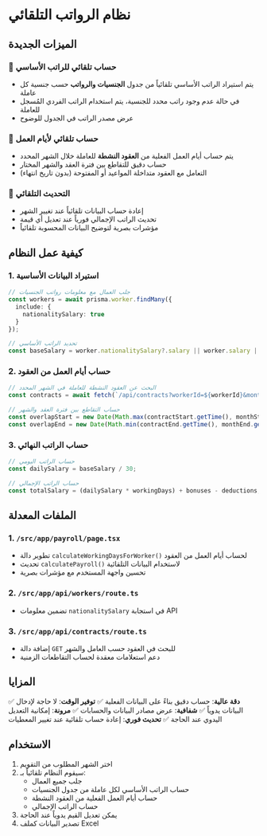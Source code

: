 # نظام الرواتب التلقائي

## الميزات الجديدة

### 🤖 حساب تلقائي للراتب الأساسي
- يتم استيراد الراتب الأساسي تلقائياً من جدول **الجنسيات والرواتب** حسب جنسية كل عاملة
- في حالة عدم وجود راتب محدد للجنسية، يتم استخدام الراتب الفردي المُسجل للعاملة
- عرض مصدر الراتب في الجدول للوضوح

### 📅 حساب تلقائي لأيام العمل
- يتم حساب أيام العمل الفعلية من **العقود النشطة** للعاملة خلال الشهر المحدد
- حساب دقيق للتقاطع بين فترة العقد والشهر المختار
- التعامل مع العقود متداخلة المواعيد أو المفتوحة (بدون تاريخ انتهاء)

### 🔄 التحديث التلقائي
- إعادة حساب البيانات تلقائياً عند تغيير الشهر
- تحديث الراتب الإجمالي فورياً عند تعديل أي قيمة
- مؤشرات بصرية لتوضيح البيانات المحسوبة تلقائياً

## كيفية عمل النظام

### 1. استيراد البيانات الأساسية
```typescript
// جلب العمال مع معلومات رواتب الجنسيات
const workers = await prisma.worker.findMany({
  include: {
    nationalitySalary: true
  }
});

// تحديد الراتب الأساسي
const baseSalary = worker.nationalitySalary?.salary || worker.salary || 0;
```

### 2. حساب أيام العمل من العقود
```typescript
// البحث عن العقود النشطة للعاملة في الشهر المحدد
const contracts = await fetch(`/api/contracts?workerId=${workerId}&month=${selectedMonth}`);

// حساب التقاطع بين فترة العقد والشهر
const overlapStart = new Date(Math.max(contractStart.getTime(), monthStart.getTime()));
const overlapEnd = new Date(Math.min(contractEnd.getTime(), monthEnd.getTime()));
```

### 3. حساب الراتب النهائي
```typescript
// حساب الراتب اليومي
const dailySalary = baseSalary / 30;

// حساب الراتب الإجمالي
const totalSalary = (dailySalary * workingDays) + bonuses - deductions;
```

## الملفات المعدلة

### 1. `/src/app/payroll/page.tsx`
- تطوير دالة `calculateWorkingDaysForWorker()` لحساب أيام العمل من العقود
- تحديث `calculatePayroll()` لاستخدام البيانات التلقائية
- تحسين واجهة المستخدم مع مؤشرات بصرية

### 2. `/src/app/api/workers/route.ts`
- تضمين معلومات `nationalitySalary` في استجابة API

### 3. `/src/app/api/contracts/route.ts`
- إضافة دالة `GET` للبحث في العقود حسب العامل والشهر
- دعم استعلامات معقدة لحساب التقاطعات الزمنية

## المزايا

✅ **دقة عالية**: حساب دقيق بناءً على البيانات الفعلية
✅ **توفير الوقت**: لا حاجة لإدخال البيانات يدوياً
✅ **شفافية**: عرض مصادر البيانات والحسابات
✅ **مرونة**: إمكانية التعديل اليدوي عند الحاجة
✅ **تحديث فوري**: إعادة حساب تلقائية عند تغيير المعطيات

## الاستخدام

1. اختر الشهر المطلوب من التقويم
2. سيقوم النظام تلقائياً بـ:
   - جلب جميع العمال
   - حساب الراتب الأساسي لكل عاملة من جدول الجنسيات
   - حساب أيام العمل الفعلية من العقود النشطة
   - حساب الراتب الإجمالي
3. يمكن تعديل القيم يدوياً عند الحاجة
4. تصدير البيانات كملف Excel
